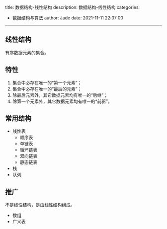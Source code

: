 title: 数据结构-线性结构
description: 数据结构-线性结构
categories:
  - 数据结构与算法
author: Jade
date: 2021-11-11 22:07:00
---

## 线性结构
有序数据元素的集合。

## 特性
1. 集合中必存在唯一的“第一个元素”；
2. 集合中必存在唯一的“最后的元素”；
3. 除最后元素外，其它数据元素均有唯一的“后继”；
4. 除第一个元素外，其它数据元素均有唯一的“前驱”。

## 常用结构
- 线性表
  - 顺序表
  - 单链表
  - 循环链表
  - 双向链表
  - 静态链表
- 栈
- 队列

## 推广
不是线性结构，是由线性结构组成。
- 数组
- 广义表
